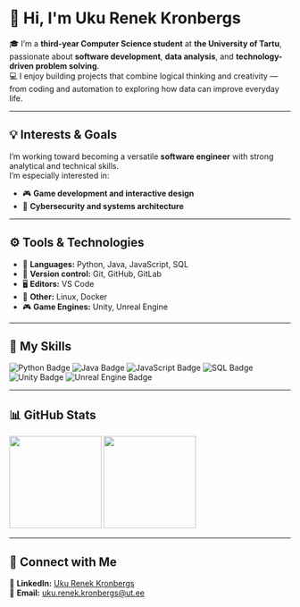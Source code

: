 # 👋 Hi, I'm Uku Renek Kronbergs  

🎓 I’m a **third-year Computer Science student** at **the University of Tartu**, passionate about **software development**, **data analysis**, and **technology-driven problem solving**.  
💻 I enjoy building projects that combine logical thinking and creativity — from coding and automation to exploring how data can improve everyday life.  

---

## 💡 Interests & Goals  

I’m working toward becoming a versatile **software engineer** with strong analytical and technical skills.  
I’m especially interested in:  

- 🎮 **Game development and interactive design**  
- 🔐 **Cybersecurity and systems architecture**

---

## ⚙️ Tools & Technologies  

- 💬 **Languages:** Python, Java, JavaScript, SQL  
- 🔧 **Version control:** Git, GitHub, GitLab  
- 🖥️ **Editors:** VS Code  
- 🧰 **Other:** Linux, Docker  
- 🎮 **Game Engines:** Unity, Unreal Engine  

---

## 🧰 My Skills  

<p>
  <img src="https://img.shields.io/badge/Python-3776AB?logo=python&logoColor=white&style=for-the-badge" alt="Python Badge"/>
  <img src="https://img.shields.io/badge/Java-007396?logo=java&logoColor=white&style=for-the-badge" alt="Java Badge"/>
  <img src="https://img.shields.io/badge/JavaScript-F7DF1E?logo=javascript&logoColor=black&style=for-the-badge" alt="JavaScript Badge"/>
  <img src="https://img.shields.io/badge/SQL-4479A1?logo=postgresql&logoColor=white&style=for-the-badge" alt="SQL Badge"/>
  <img src="https://img.shields.io/badge/Unity-000000?logo=unity&logoColor=white&style=for-the-badge" alt="Unity Badge"/>
  <img src="https://img.shields.io/badge/Unreal%20Engine-313131?logo=unrealengine&logoColor=white&style=for-the-badge" alt="Unreal Engine Badge"/>
</p>

---

## 📊 GitHub Stats  

<div align="left">
  <img src="https://readme-stats-fork-mauve.vercel.app/api/?username=UkuRenekKronbergs&theme=dark&show_icons=true&count_private=true" height="165" />
  <img src="https://github-readme-streak-stats-five-roan.vercel.app?user=UkuRenekKronbergs&theme=dark" height="165" />
</div>

---

## 🤝 Connect with Me  

<p>
  🔗 <b>LinkedIn:</b> <a href="https://www.linkedin.com/in/uku-renek-kronbergs" target="_blank">Uku Renek Kronbergs</a>  
  <br>
  📧 <b>Email:</b> <a href="mailto:uku.renek.kronbergs@ut.ee">uku.renek.kronbergs@ut.ee</a>
</p>
